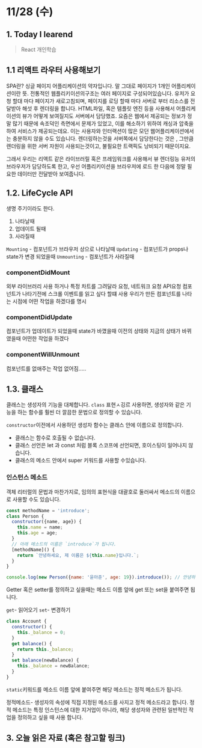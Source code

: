 # 11/28 (수)

## 1. Today I learend

> React 개인학습
## 1.1 리액트 라우터 사용해보기 
SPA란?
싱글 페이지 어플리케이션의 약자입니다. 말 그대로 페이지가 1개인 어플리케이션이란 뜻. 전통적인 웹플리키이션의구조는 여러 페이지로 구성되어있습니다. 유저가 요청 할대 마다 페이지가 새로고침되며, 페이지를 로딩 할때 마다 서버로 부터 리소스를 전달받아 해섯 후 렌더링을 합니다. HTML파일, 혹은 템플릿 엔진 등을 사용해서 어플리케이션의 뷰가 어떻게 보여질지도 서버에서 담당했죠. 
요즘은 웹에서 제공되는 정보가 정말 많기 때문에 속조덕인 측면에서 문제가 있었고, 이를 해소하기 위하여 캐싱과 압축을 하여 서비스가 제공되는데요. 이는 사용자와 인터랙션이 많은 모던 웹어플리케이션에서는 충분하지 않을 수도 있습니다. 렌더링하는것을 서버쪽에서 담당한다는 것은 , 그만큼 렌더링을 위한 서버 자원이 사용되는것이고, 불필요한 트랙픽도 낭비되기 때문이지요.

그래서 우리는 리액트 같은 라이브러릴 혹은 프레임워크를 사용해서 뷰 렌더링능 유저의 브라우저가 담당하도록 한고, 우선 어플리키이션을 브라우저에 로드 한 다음에 정말 필요한 데이터만 전달받아 보여줍니다. 

##  1.2. LifeCycle API 
생명 주기이라도 한다. 
1. 나타날때
1. 업데이트 될때
1. 사라질때

`Mounting` - 컴포넌트가 브라우저 상으로 나타날때 
`Updating` - 컴포넌트가 props나 state가 변경 되었을때 
`Unmounting` - 컴포넌트가 사라질때

### componentDidMount
외부 라이브러리 사용 하거나 특정 차트를 그려달라 요청, 네트워크 요청 API요청
컴포넌트가 나타기전에 스크롤 이벤트를 읽고 싶다 할떄 사용 
우리가 만든 컴포넌트를 나타는 시점에 어떤 작업을 하겠다를 명시

### componentDidUpdate
컴포넌트가 업데이트가 되었을때 
state가 바꼈을때 이전의 상태와 지금의 상태가 바뀌였을때 어떤한 작업을 하겠다

### componentWillUnmount 
컴포넌트를 없애주는 작업 
없어짐.....

## 1.3. 클래스
클래스는 생성자의 기능을 대체합니다. `class` 표현ㅅ깅르 사용하면, 생성자와 같은 기능을 하는 함수를 훨씬 더 깔끔한 문법으로 정의할 수 있습니다. 

`constructor`이전에서 사용하던 생성자 함수는 클래스 안에 이름으로 정의합니다. 

- 클래스는 함수로 호출될 수 없습니다. 
- 클래스 선언은 let 과 const 처럼 블록 스코프에 선언되면, 호이스팅이 일어나지 않습니다. 
- 클래스의 메소드 안에서 super 키워드를 사용할 수있습니다. 

### 인스턴스 메소드
객체 리터럴의 문법과 마찬가지로, 임의의 표현식을 대괄호로 둘러싸서 메소드의 이름으로 사용할 수도 있습니다. 

``` js
const methodName = 'introduce';
class Person {
  constructor({name, age}) {
    this.name = name;
    this.age = age;
  }
  // 아래 메소드의 이름은 `introduce`가 됩니다.
  [methodName]() {
    return `안녕하세요, 제 이름은 ${this.name}입니다.`;
  }
}

console.log(new Person({name: '윤아준', age: 19}).introduce()); // 안녕하세요, 제 이름은 윤아준입니다.
```
Getter 혹은 setter를 정의하고 싶을때는 메소드 이름 앞에 get 또는 set을 붙여주면 됩니다. 

`get`- 읽어오기
`set`- 변경하기 
```js
class Account {
  constructor() {
    this._balance = 0;
  }
  get balance() {
    return this._balance;
  }
  set balance(newBalance) {
    this._balance = newBalance;
  }
}
```
`static`키워드를 메소드 이름 앞에 붙여주면 해당 메소드는 정적 메소드가 됩니다. 

정적메소드- 생성자의 속성에 직접 지정된 메소드를 사지고 정적 메소드라고 합니다. 
          정적 메소드는 특정 인스턴스에 대한 지거업이 아니라, 해당 생성자와 관련된 일반적인 작업을 정의하고 싶을 때 사용 합니다.


## 3. 오늘 읽은 자료 (혹은 참고할 링크)

